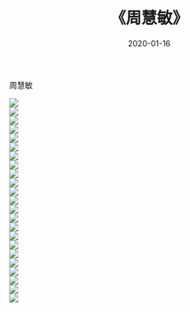 ﻿---
layout: post
title:  《周慧敏》
date:   2020-01-16
img: http://img.660000.xyz/Sharelink/壁纸/明星魅力/华人明星/周慧敏/000.jpg
categories: [美女, 清纯, 唯美]
---

周慧敏

 ![](http://img.660000.xyz/Sharelink/壁纸/明星魅力/华人明星/周慧敏/001.jpg) <br>![](http://img.660000.xyz/Sharelink/壁纸/明星魅力/华人明星/周慧敏/002.jpg) <br>![](http://img.660000.xyz/Sharelink/壁纸/明星魅力/华人明星/周慧敏/003.jpg) <br>![](http://img.660000.xyz/Sharelink/壁纸/明星魅力/华人明星/周慧敏/004.jpg) <br>![](http://img.660000.xyz/Sharelink/壁纸/明星魅力/华人明星/周慧敏/005.jpg) <br>![](http://img.660000.xyz/Sharelink/壁纸/明星魅力/华人明星/周慧敏/006.jpg) <br>![](http://img.660000.xyz/Sharelink/壁纸/明星魅力/华人明星/周慧敏/007.jpg) <br>![](http://img.660000.xyz/Sharelink/壁纸/明星魅力/华人明星/周慧敏/008.jpg) <br>![](http://img.660000.xyz/Sharelink/壁纸/明星魅力/华人明星/周慧敏/009.jpg) <br>![](http://img.660000.xyz/Sharelink/壁纸/明星魅力/华人明星/周慧敏/010.jpg) <br>![](http://img.660000.xyz/Sharelink/壁纸/明星魅力/华人明星/周慧敏/011.jpg) <br>![](http://img.660000.xyz/Sharelink/壁纸/明星魅力/华人明星/周慧敏/012.jpg) <br>![](http://img.660000.xyz/Sharelink/壁纸/明星魅力/华人明星/周慧敏/013.jpg) <br>![](http://img.660000.xyz/Sharelink/壁纸/明星魅力/华人明星/周慧敏/014.jpg) <br>![](http://img.660000.xyz/Sharelink/壁纸/明星魅力/华人明星/周慧敏/015.jpg) <br>![](http://img.660000.xyz/Sharelink/壁纸/明星魅力/华人明星/周慧敏/016.jpg) <br>![](http://img.660000.xyz/Sharelink/壁纸/明星魅力/华人明星/周慧敏/017.jpg) <br>![](http://img.660000.xyz/Sharelink/壁纸/明星魅力/华人明星/周慧敏/018.jpg) <br>![](http://img.660000.xyz/Sharelink/壁纸/明星魅力/华人明星/周慧敏/019.jpg) <br>![](http://img.660000.xyz/Sharelink/壁纸/明星魅力/华人明星/周慧敏/020.jpg) <br>![](http://img.660000.xyz/Sharelink/壁纸/明星魅力/华人明星/周慧敏/021.jpg) <br>![](http://img.660000.xyz/Sharelink/壁纸/明星魅力/华人明星/周慧敏/022.jpg) <br>![](http://img.660000.xyz/Sharelink/壁纸/明星魅力/华人明星/周慧敏/023.jpg) <br>